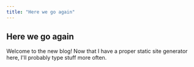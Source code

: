 ```yaml
---
title: "Here we go again"
---
```


## Here we go again
Welcome to the new blog! Now that I have a proper static site generator here, I'll probably type stuff more often.
